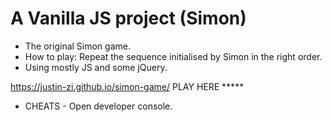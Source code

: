 # A Vanilla JS project (Simon)

- The original Simon game.
- How to play: Repeat the sequence initialised by Simon in the right order.
- Using mostly JS and some jQuery.

https://justin-zi.github.io/simon-game/ PLAY HERE *****

- CHEATS - Open developer console.
